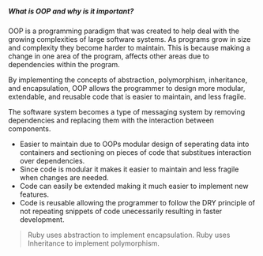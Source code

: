 ##### What is OOP and why is it important?

OOP is a programming paradigm that was created to help deal with the growing complexities of large software systems.  As programs grow in size and complexity they become harder to maintain. This is because making a change in one area of the program, affects other areas due to dependencies within the program. 

By implementing the concepts of abstraction, polymorphism, inheritance, and encapsulation, OOP allows the programmer to design more modular, extendable, and reusable code that is easier to maintain, and less fragile.

The software system becomes a type of messaging system by removing dependencies and replacing them with the interaction between components.

* Easier to maintain due to OOPs modular design of seperating data into containers and sectioning on pieces of code that substitues interaction over dependencies.
* Since code is modular it makes it easier to maintain and less fragile when changes are needed.
* Code can easily be extended making it much easier to implement new features.
* Code is reusable allowing the programmer to follow the DRY principle of not repeating snippets of code unecessarily resulting in faster development. 


> Ruby uses abstraction to implement encapsulation. Ruby uses Inheritance to implement polymorphism.
